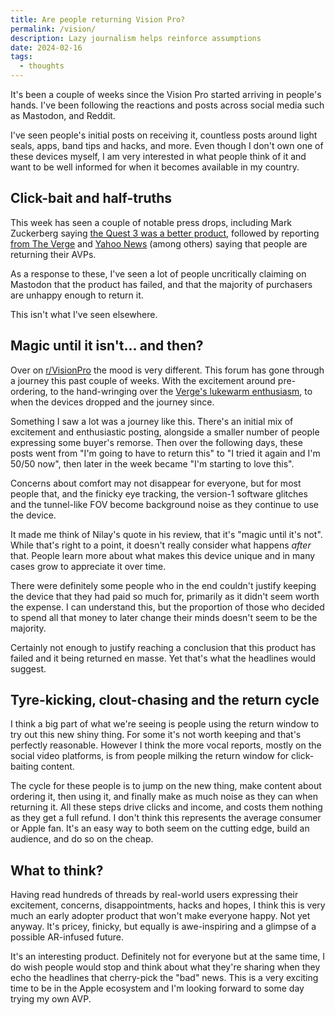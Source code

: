 ```yaml
---
title: Are people returning Vision Pro?
permalink: /vision/
description: Lazy journalism helps reinforce assumptions
date: 2024-02-16
tags:
  - thoughts
---
```


It's been a couple of weeks since the Vision Pro started arriving in people's hands. I've been following the reactions and posts across social media such as Mastodon, and Reddit.

I've seen people's initial posts on receiving it, countless posts around light seals, apps, band tips and hacks, and more. Even though I don't own one of these devices myself, I am very interested in what people think of it and want to be well informed for when it becomes available in my country.

## Click-bait and half-truths

This week has seen a couple of notable press drops, including Mark Zuckerberg saying [the Quest 3 was a better product](https://variety.com/2024/digital/news/zuckerberg-apple-vision-pro-meta-quest-better-product-1235910851/), followed by reporting [from The Verge](https://www.theverge.com/2024/2/14/24072792/apple-vision-pro-early-adopters-returns) and [Yahoo News](https://uk.news.yahoo.com/techies-returning-apple-vision-pro-120000624.html) (among others) saying that people are returning their AVPs.

As a response to these, I've seen a lot of people uncritically claiming on Mastodon that the product has failed, and that the majority of purchasers are unhappy enough to return it.

This isn't what I've seen elsewhere.

## Magic until it isn't... and then?

Over on [r/VisionPro](https://www.reddit.com/r/VisionPro/) the mood is very different. This forum has gone through a journey this past couple of weeks. With the excitement around pre-ordering, to the hand-wringing over the [Verge's lukewarm enthusiasm](https://www.theverge.com/24054862/apple-vision-pro-review-vr-ar-headset-features-price), to when the devices dropped and the journey since.

Something I saw a lot was a journey like this. There's an initial mix of excitement and enthusiastic posting, alongside a smaller number of people expressing some buyer's remorse. Then over the following days, these posts went from "I'm going to have to return this" to "I tried it again and I'm 50/50 now", then later in the week became "I'm starting to love this".

Concerns about comfort may not disappear for everyone, but for most people that, and the finicky eye tracking, the version-1 software glitches and the tunnel-like FOV become background noise as they continue to use the device.

It made me think of Nilay's quote in his review, that it's "magic until it's not". While that's right to a point, it doesn't really consider what happens _after_ that. People learn more about what makes this device unique and in many cases grow to appreciate it over time.

There were definitely some people who in the end couldn't justify keeping the device that they had paid so much for, primarily as it didn't seem worth the expense. I can understand this, but the proportion of those who decided to spend all that money to later change their minds doesn't seem to be the majority.

Certainly not enough to justify reaching a conclusion that this product has failed and it being returned en masse. Yet that's what the headlines would suggest.

## Tyre-kicking, clout-chasing and the return cycle

I think a big part of what we're seeing is people using the return window to try out this new shiny thing. For some it's not worth keeping and that's perfectly reasonable. However I think the more vocal reports, mostly on the social video platforms, is from people milking the return window for click-baiting content.

The cycle for these people is to jump on the new thing, make content about ordering it, then using it, and finally make as much noise as they can when returning it. All these steps drive clicks and income, and costs them nothing as they get a full refund. I don't think this represents the average consumer or Apple fan. It's an easy way to both seem on the cutting edge, build an audience, and do so on the cheap.

## What to think?

Having read hundreds of threads by real-world users expressing their excitement, concerns, disappointments, hacks and hopes, I think this is very much an early adopter product that won't make everyone happy. Not yet anyway. It's pricey, finicky, but equally is awe-inspiring and a glimpse of a possible AR-infused future.

It's an interesting product. Definitely not for everyone but at the same time, I do wish people would stop and think about what they're sharing when they echo the headlines that cherry-pick the "bad" news. This is a very exciting time to be in the Apple ecosystem and I'm looking forward to some day trying my own AVP.
